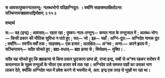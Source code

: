 **स आवसत्पुष्करनालतन्तू-** **नलब्धभोगो यदिहाग्निदूत: ।** **वर्षाणि साहस्रमलक्षितोऽन्त:** **सञ्चिन्तयन्ब्रह्मवधाद्विमोक्षम् ॥ १५॥** 

**शब्दार्थ** 

**स:—** **वह (इन्द्र)** **; आवसत्—** **रहता रहा** **; पुष्कर-नाल-तन्तून्—** **कमल नाल के तन्तुजाल में** **; अलब्ध-भोग:—** **किसी प्रकार** **की भौतिक सुविधा न पाते हुए** **; यत्—** **जो** **; इह—** **यहाँ** **; अग्नि-दूत:—** **अग्निदेव नामक दूत** **; वर्षाणि—** **स्वर्गीय वर्षों तक** **;** **साहस्रम्—** **एक हजार** **; अलक्षित:—** **अ²श्य** **; अन्त:—** **अपने हृदय में** **; सञ्चिन्तयन्—** **सदैव सोचते हुए** **; ब्रह्म-वधात्—** **ब्रह्म** **हत्या से** **; विमोक्षम्—** **मुक्ति।** **.** 

**सदैव यह सोचते हुए कि ब्रह्महत्या से किस प्रकार छुटकारा प्राप्त हो, राजा इन्द्र, सबों** **से अ²श्य रहकर सरोवर में कमलनाल के सूक्ष्म तन्तुओं के भीतर एक हजार वर्ष तक रहा।** **अग्निदेव उसे समस्त यज्ञों का उसका भाग लाकर देते, क्योंकि अग्निदेव जल में प्रवेश करने** **से भयभीत थे, अत: इन्द्र एक तरह से भूखों मर रहा था।**  